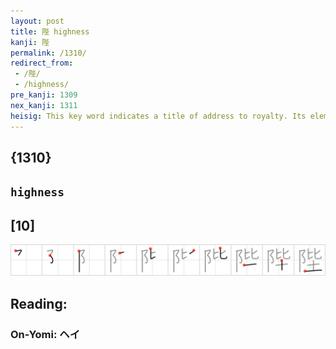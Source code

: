 ```yaml
---
layout: post
title: 陛 highness
kanji: 陛
permalink: /1310/
redirect_from:
 - /陛/
 - /highness/
pre_kanji: 1309
nex_kanji: 1311
heisig: This key word indicates a title of address to royalty. Its elements: <i>pinnacle</i> . . . <i>compare</i> . . . <i>ground</i>.
---
```


## {1310}

## `highness`

## [10]

<div class="stroke"><img src="../images/E9999B.png" /></div>

## Reading:

### On-Yomi: ヘイ
